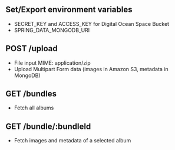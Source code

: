 ## Set/Export environment variables

- SECRET_KEY and ACCESS_KEY for Digital Ocean Space Bucket
- SPRING_DATA_MONGODB_URI

## POST /upload

- File input MIME: application/zip
- Upload Multipart Form data (images in Amazon S3, metadata in MongoDB)

## GET /bundles

- Fetch all albums

## GET /bundle/:bundleId

- Fetch images and metadata of a selected album
